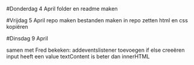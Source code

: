 #Donderdag 4 April
folder en readme maken

#Vrijdag 5 April
repo maken
bestanden maken
in repo zetten
html en css kopiëren

#Dinsdag 9 April

 <!-- the typed text needs to come in the div -->
samen met Fred bekeken: addeventslistener toevoegen
if else creeëren
input heeft een value
textContent is beter dan innerHTML